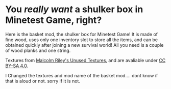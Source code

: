 # You *really want* a shulker box in Minetest Game, right?
Here is the basket mod, the shulker box for Minetest Game! It is made of fine wood, uses only one inventory slot to store all the items, and can be obtained quickly after joining a new survival world! All you need is a couple of wood planks and one string.

Textures from [Malcolm Riley's Unused Textures](https://github.com/malcolmriley/unused-textures), and are avaliable under [CC BY-SA 4.0](https://creativecommons.org/licenses/by/4.0/).

I Changed the textures and mod name of the basket mod.... dont know if that is aloud or not. sorry if it is not.
